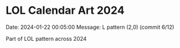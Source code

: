 # LOL Calendar Art 2024

Date: 2024-01-22 00:05:00
Message: L pattern (2,0) (commit 6/12)

Part of LOL pattern across 2024
